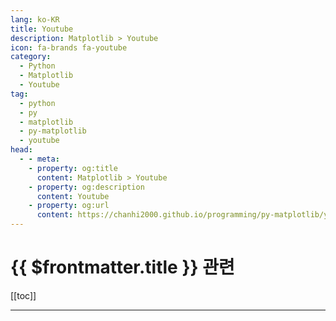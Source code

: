```yaml
---
lang: ko-KR
title: Youtube
description: Matplotlib > Youtube
icon: fa-brands fa-youtube
category: 
  - Python
  - Matplotlib
  - Youtube
tag: 
  - python
  - py
  - matplotlib
  - py-matplotlib
  - youtube
head:
  - - meta:
    - property: og:title
      content: Matplotlib > Youtube
    - property: og:description
      content: Youtube
    - property: og:url
      content: https://chanhi2000.github.io/programming/py-matplotlib/youtube.html
---
```


# {{ $frontmatter.title }} 관련

[[toc]]

---

<TagLinks />
